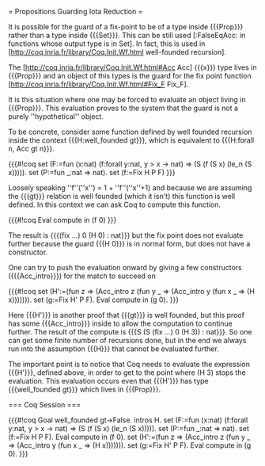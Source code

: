 = Propositions Guarding Iota Reduction =

It is possible for the guard of a fix-point to be of a type inside {{{Prop}}} rather than a type inside {{{Set}}}.  This can be still used [:FalseEqAcc: in functions whose output type is in Set].  In fact, this is used in [http://coq.inria.fr/library/Coq.Init.Wf.html well-founded recursion].

The [http://coq.inria.fr/library/Coq.Init.Wf.html#Acc Acc] {{{x}}} type lives in {{{Prop}}} and an object of this types is the guard for the fix point function [http://coq.inria.fr/library/Coq.Init.Wf.html#Fix_F Fix_F].

It is this situation where one may be forced to evaluate an object living in {{{Prop}}}.  This evaluation proves to the system that the guard is not a purely ''hypothetical'' object.


To be concrete, consider some function defined by well founded recursion
inside the context {{{H:well_founded gt}}}, which is equivalent to
{{{H:forall n, Acc gt n}}}.

{{{#!coq
set (F:=fun (x:nat)
            (f:forall y:nat, y > x -> nat) =>
            (S (f (S x) (le_n (S x))))).
set (P:=fun _:nat => nat).
set (f:=Fix H P F)
}}}

Loosely speaking ''f''(''x'') = 1 + ''f''(''x''+1) and because we are assuming the {{{gt}}} relation is well founded (which it isn't) this function is well defined.
In this context we can ask Coq to compute this function.

{{{#!coq
Eval compute in (f 0)
}}}

The result is {{{(fix ...) 0 (H 0) : nat}}} but the fix point does not evaluate further because the guard {{{H 0}}} is in normal form, but does not have a constructor.

One can try to push the evaluation onward by giving a few constructors ({{{Acc_intro}}}) for the match to succeed on

{{{#!coq
set (H':=(fun z => (Acc_intro z (fun y _ => (Acc_intro y (fun x _ => (H x))))))).
set (g:=Fix H' P F).
Eval compute in (g 0).
}}}

Here {{{H'}}} is another proof that {{{gt}}} is well founded, but this proof has some {{{Acc_intro}}} inside to allow the computation to continue further.
The result of the compute is {{{S (S (fix ...) 0 (H 3)) : nat}}}.
So one can get some finite number of recursions done, but in the end we always run into the assumption {{{H}}} that cannot be evaluated further.

The important point is to notice that Coq needs to evaluate the expression {{{H'}}}, defined above, in order to get to the point where (H 3) stops the evaluation.  This evaluation occurs even that {{{H'}}} has type {{{well_founded gt}}} which lives in {{{Prop}}}.

=== Coq Session ===

{{{#!coq
Goal well_founded gt->False.
intros H.
set (F:=fun (x:nat)
            (f:forall y:nat, y > x -> nat) =>
            (S (f (S x) (le_n (S x))))).
set (P:=fun _:nat => nat).
set (f:=Fix H P F).
Eval compute in (f 0).
set (H':=(fun z => (Acc_intro z (fun y _ => (Acc_intro y (fun x _ => (H x))))))).
set (g:=Fix H' P F).
Eval compute in (g 0).
}}}
